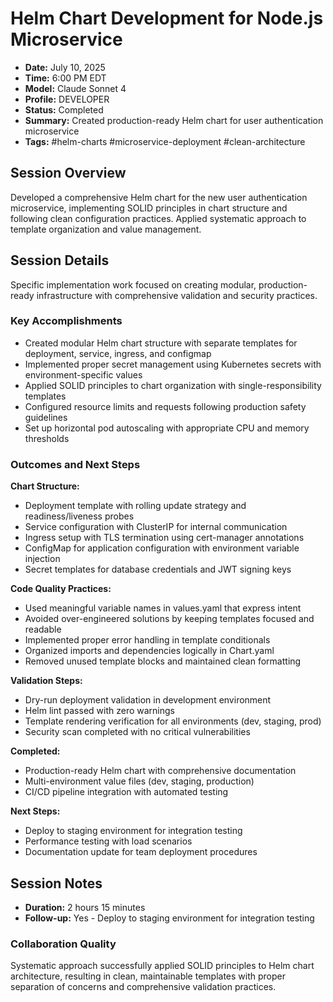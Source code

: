 # Helm Chart Development for Node.js Microservice

- **Date:** July 10, 2025
- **Time:** 6:00 PM EDT
- **Model:** Claude Sonnet 4
- **Profile:** DEVELOPER
- **Status:** Completed
- **Summary:** Created production-ready Helm chart for user authentication microservice
- **Tags:** #helm-charts #microservice-deployment #clean-architecture

## Session Overview

Developed a comprehensive Helm chart for the new user authentication microservice, implementing SOLID principles in chart structure and following clean configuration practices. Applied systematic approach to template organization and value management.

## Session Details

Specific implementation work focused on creating modular, production-ready infrastructure with comprehensive validation and security practices.

### Key Accomplishments

- Created modular Helm chart structure with separate templates for deployment, service, ingress, and configmap
- Implemented proper secret management using Kubernetes secrets with environment-specific values
- Applied SOLID principles to chart organization with single-responsibility templates
- Configured resource limits and requests following production safety guidelines
- Set up horizontal pod autoscaling with appropriate CPU and memory thresholds

### Outcomes and Next Steps

**Chart Structure:**
- Deployment template with rolling update strategy and readiness/liveness probes
- Service configuration with ClusterIP for internal communication
- Ingress setup with TLS termination using cert-manager annotations
- ConfigMap for application configuration with environment variable injection
- Secret templates for database credentials and JWT signing keys

**Code Quality Practices:**
- Used meaningful variable names in values.yaml that express intent
- Avoided over-engineered solutions by keeping templates focused and readable
- Implemented proper error handling in template conditionals
- Organized imports and dependencies logically in Chart.yaml
- Removed unused template blocks and maintained clean formatting

**Validation Steps:**
- Dry-run deployment validation in development environment
- Helm lint passed with zero warnings
- Template rendering verification for all environments (dev, staging, prod)
- Security scan completed with no critical vulnerabilities

**Completed:**
- Production-ready Helm chart with comprehensive documentation
- Multi-environment value files (dev, staging, production)
- CI/CD pipeline integration with automated testing

**Next Steps:**
- Deploy to staging environment for integration testing
- Performance testing with load scenarios
- Documentation update for team deployment procedures

## Session Notes

- **Duration:** 2 hours 15 minutes
- **Follow-up:** Yes - Deploy to staging environment for integration testing

### Collaboration Quality

Systematic approach successfully applied SOLID principles to Helm chart architecture, resulting in clean, maintainable templates with proper separation of concerns and comprehensive validation practices.
